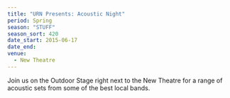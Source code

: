 ```yaml
---
title: "URN Presents: Acoustic Night"
period: Spring
season: "STUFF"
season_sort: 420
date_start: 2015-06-17
date_end:
venue:
  - New Theatre
---
```


Join us on the Outdoor Stage right next to the New Theatre for a range of acoustic sets from some of the best local bands.
